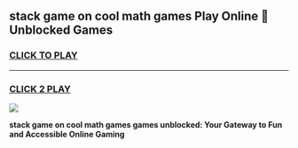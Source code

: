 
## stack game on cool math games Play Online 👋 Unblocked Games
<h3>
<a href="https://news.freeplayer.one?title=stack_game_on_cool_math_games&ref=17CMG">CLICK TO PLAY</a></h3>
<hr>

<h3>
<a href="https://news.freeplayer.one?title=stack_game_on_cool_math_games&ref=17CMG">CLICK 2 PLAY</a>
  
</h3>

<a href="https://news.freeplayer.one?title=stack_game_on_cool_math_games&ref=17CMG/"><img src="https://clearcache.store/games.png"></a>


**stack game on cool math games games unblocked: Your Gateway to Fun and Accessible Online Gaming**
